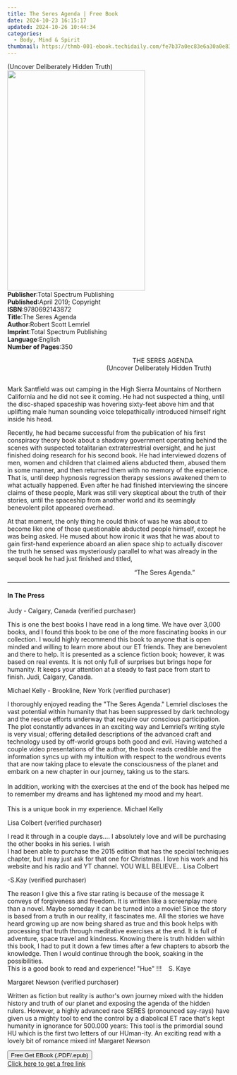 ```yaml
---
title: The Seres Agenda | Free Book
date: 2024-10-23 16:15:17
updated: 2024-10-26 10:44:34
categories:
  - Body, Mind & Spirit
thumbnail: https://thmb-001-ebook.techidaily.com/fe7b37a0ec83e6a30a0e835089ec2ff09ec686c360d1a732792be10e96a4531b.jpg
---
```

<main id="book-container">
  <div class="flex flex-col">
    <div class="book-brief flex-1 py-6 px-4 sm:p-6 md:py-10 md:px-8">
      <!-- brief-->
      <div class="book-brief-main">(Uncover Deliberately Hidden Truth)</div>
    </div>
    <div
      class="book-meta-info flex-1 grid gap-4 col-start-1 col-end-3 row-start-1 sm:mb-6 sm:grid-cols-4 lg:gap-6 lg:col-start-2 lg:row-end-6 lg:row-span-6 lg:mb-0"
    >
      <div
        class="book-meta-info-left place-content-center mt-4 p-4 text-sm leading-6 col-start-2 col-span-2 dark:text-slate-400"
      >
        <img
          class="w-full h-500 object-cover rounded-lg sm:h-255 sm:col-span-2 lg:col-span-full"
          src="https://img-001-ebook.techidaily.com/382520ed0a69f276950610925f580408556a8c459c3aaf2ad6a64b52336070f0.jpg"
          alt=""
          width="312"
          height="500"
        />
      </div>
      <div
        class="book-meta-info-right mt-2 col-start-1 row-start-2 col-span-3 self-center"
      >
        <!-- meta data  -->
        <div class="flex flex-col px-4 md:px-8">
          <div class="flex-1">
            <strong>Publisher</strong>:<span class="px-2"
              >Total Spectrum Publishing</span
            >
          </div>
          <div class="flex-1">
            <strong>Published</strong>:<span class="px-2"
              >April 2019; Copyright</span
            >
          </div>
          <div class="flex-1">
            <strong>ISBN</strong>:<span class="px-2">9780692143872</span>
          </div>
          <div class="flex-1">
            <strong>Title</strong>:<span class="px-2">The Seres Agenda</span>
          </div>
          <div class="flex-1">
            <strong>Author</strong>:<span class="px-2"
              >Robert Scott Lemriel</span
            >
          </div>
          <div class="flex-1">
            <strong>Imprint</strong>:<span class="px-2"
              >Total Spectrum Publishing</span
            >
          </div>
          <div class="flex-1">
            <strong>Language</strong>:<span class="px-2">English</span>
          </div>
          <div class="flex-1">
            <strong>Number of Pages</strong>:<span class="px-2">350</span>
          </div>
        </div>
      </div>
    </div>
    <div class="book-description flex-1 py-6 px-4 sm:p-6 md:py-10 md:px-8">
      <div class="book-description-main">
        <div accordion-content="" id="description">
          <p>
            &nbsp; &nbsp; &nbsp; &nbsp; &nbsp; &nbsp; &nbsp; &nbsp; &nbsp;
            &nbsp; &nbsp; &nbsp; &nbsp; &nbsp; &nbsp; &nbsp; &nbsp; &nbsp;
            &nbsp; &nbsp; &nbsp; &nbsp; &nbsp; &nbsp; &nbsp; &nbsp; &nbsp;
            &nbsp; &nbsp; &nbsp; &nbsp; &nbsp; &nbsp; &nbsp; &nbsp;
            &nbsp;&nbsp;THE SERES AGENDA<br />&nbsp; &nbsp; &nbsp; &nbsp; &nbsp;
            &nbsp; &nbsp; &nbsp; &nbsp; &nbsp; &nbsp; &nbsp; &nbsp; &nbsp;
            &nbsp; &nbsp; &nbsp; &nbsp; &nbsp; &nbsp; &nbsp; &nbsp; &nbsp;
            &nbsp; &nbsp; &nbsp; &nbsp; &nbsp; &nbsp;(Uncover&nbsp;Deliberately
            Hidden&nbsp;Truth)
          </p>
          <p>
            <br />Mark Santfield was out camping in the High Sierra Mountains of
            Northern California and he did not see it coming. He had not
            suspected a thing, until the disc-shaped spaceship was hovering
            sixty-feet above him and that uplifting male human sounding voice
            telepathically introduced himself right inside his head.
          </p>
          <p>
            Recently, he had became successful from the publication of his first
            conspiracy theory book&nbsp;about a shadowy government operating
            behind the scenes with suspected totalitarian extraterrestrial
            oversight, and he just finished doing research for his second book.
            He had interviewed dozens of men, women and children that claimed
            aliens abducted them, abused them in some manner, and then returned
            them with no memory of the experience. That is, until deep hypnosis
            regression therapy sessions awakened them to what actually happened.
            Even after he had finished interviewing the sincere claims of these
            people, Mark was still very skeptical about the truth of their
            stories, until the spaceship from another world and its seemingly
            benevolent pilot appeared overhead.
          </p>
          <p>
            At that moment, the only thing he could think of was he was about to
            become like one of those questionable abducted people
            himself,&nbsp;except he was being asked. He mused about how ironic
            it was that he was about to gain first-hand experience aboard an
            alien space ship to actually discover the truth he sensed was
            mysteriously parallel to what was already in the sequel book he had
            just finished and titled,
          </p>
          <p>
            &nbsp; &nbsp; &nbsp; &nbsp; &nbsp; &nbsp; &nbsp; &nbsp; &nbsp;
            &nbsp; &nbsp; &nbsp; &nbsp; &nbsp; &nbsp; &nbsp; &nbsp; &nbsp;
            &nbsp; &nbsp; &nbsp; &nbsp; &nbsp; &nbsp; &nbsp; &nbsp; &nbsp;
            &nbsp; &nbsp; &nbsp; &nbsp; &nbsp; &nbsp; &nbsp; &nbsp; &nbsp;
            &nbsp;“The Seres Agenda.”
          </p>
        </div>
        <div class="accordion-fader"></div>
      </div>
    </div>
    <div class="book-excerpts flex-1 py-6 px-4 sm:p-6 md:py-10 md:px-8">
      <!-- excerpts-->
      <div class="book-excerpts-main">
        <hr />
        <h4 class="placeholder placeholder-heading">
          <span>In The Press</span>
        </h4>
        <p></p>
        <p>Judy - Calgary, Canada (verified purchaser)</p>
        <p>
          This is one the best books I have read in a long time. We have over
          3,000 books, and I found this book to be one of the more fascinating
          books in our collection. I would highly recommend this book to anyone
          that is open minded and willing to learn more about our ET friends.
          They are benevolent and there to help. It is presented as a science
          fiction book; however, it was based on real events. It is not only
          full of surprises but brings hope for humanity. It keeps your
          attention at a steady to fast pace from start to finish. Judi,
          Calgary, Canada.
        </p>
        <p>Michael Kelly - Brookline, New York (verified purchaser)</p>
        <p>
          I thoroughly enjoyed reading the "The Seres Agenda." Lemriel discloses
          the vast potential within humanity that has been suppressed by dark
          technology and the rescue efforts underway that require our conscious
          participation. The plot constantly advances in an exciting way and
          Lemriel’s writing style is very visual; offering detailed descriptions
          of the advanced craft and technology used by off-world groups both
          good and evil. Having watched a couple video presentations of the
          author, the book reads credible and the information syncs up with my
          intuition with respect to the wondrous events that are now taking
          place to elevate the consciousness of the planet and embark on a new
          chapter in our journey, taking us to the stars.<br /><br />In
          addition, working with the exercises at the end of the book has helped
          me to remember my dreams and has lightened my mood and my heart.<br /><br />This
          is a unique book in my experience. Michael Kelly
        </p>
        <p>Lisa Colbert (verified purchaser)</p>
        <p>
          I read it through in a couple days.... I absolutely love and will be
          purchasing the other books in his series. I wish<br />I had been able
          to purchase the 2015 edition that has the special techniques chapter,
          but I may just ask for that one for Christmas. I love his work and his
          website and his radio and YT channel. YOU WILL BELIEVE... Lisa Colbert
        </p>
        <p>-S.Kay (verified purchaser)</p>
        <p>
          The reason I give this a five star rating is because of the message it
          conveys of forgiveness and freedom. It is written like a screenplay
          more than a novel. Maybe someday it can be turned into a movie! Since
          the story is based from a truth in our reality, it fascinates me. All
          the stories we have heard growing up are now being shared as true and
          this book helps with processing that truth through meditative
          exercises at the end. It is full of adventure, space travel and
          kindness. Knowing there is truth hidden within this book, I had to put
          it down a few times after a few chapters to absorb the knowledge. Then
          I would continue through the book, soaking in the possibilities.<br />This
          is a good book to read and experience! "Hue" !!!&nbsp; &nbsp; S. Kaye
        </p>
        <p>Margaret Newson (verified purchaser)</p>
        <p>
          Written as fiction but reality is author's own journey mixed with the
          hidden history and truth of our planet and exposing the agenda of the
          hidden rulers. However, a highly advanced race SERES (pronounced
          say-rays) have given us a mighty tool to end the control by a
          diabolical ET race that's kept humanity in ignorance for 500.000
          years: This tool is the primordial sound HU which is the first two
          letters of our HUman-ity. An exciting read with a lovely bit of
          romance mixed in! Margaret Newson
        </p>
        <p></p>
      </div>
    </div>
    <div
      class="book-about-author flex-1 py-6 px-4 sm:p-6 md:py-10 md:px-8"
    ></div>
    <div class="book-free-get flex-1 py-6 px-4 sm:p-6 md:py-10 md:px-8">
      <button
        id="btn-free-get"
        class="bg-blue-500 hover:bg-blue-700 text-white font-bold py-2 px-4 rounded"
      >
        Free Get EBook (.PDF/.epub)
      </button>
      <div id="countdown-display" class="px-2 text-lg mt-2"></div>
      <a
        id="free-link"
        class="hidden bg-blue-500 hover:bg-blue-700 text-white font-bold py-2 px-4 rounded"
        href="https://www.ebooks.com/en-us/book/209873242/the-seres-agenda/robert-scott-lemriel/"
        target="_blank"
        >Click here to get a free link</a
      >
    </div>
    <script>
      let countdownTime = 0;
      let countdownInterval = null;
      document
        .getElementById('btn-free-get')
        .addEventListener('click', startCountdown);
      function startCountdown() {
        countdownTime = new Date().getTime() + 60000 * 3;
        countdownInterval = setInterval(updateCountdown, 1000);
        document.getElementById('btn-free-get').disabled = true;
        document
          .getElementById('btn-free-get')
          .classList.add('bg-gray-500', 'cursor-not-allowed');
      }
      function updateCountdown() {
        let currentTime = new Date().getTime();
        let timeLeft = countdownTime - currentTime;
        let secondsLeft = Math.floor(timeLeft / 1000);
        document.getElementById('countdown-display').innerHTML =
          `Remaining time: ${secondsLeft} seconds.`;
        if (secondsLeft <= 0) {
          clearInterval(countdownInterval);
          document.getElementById('btn-free-get').classList.add('hidden');
          document.getElementById('free-link').classList.remove('hidden');
          document.getElementById('countdown-display').innerHTML = '';
        }
      }
    </script>
  </div>
</main>
